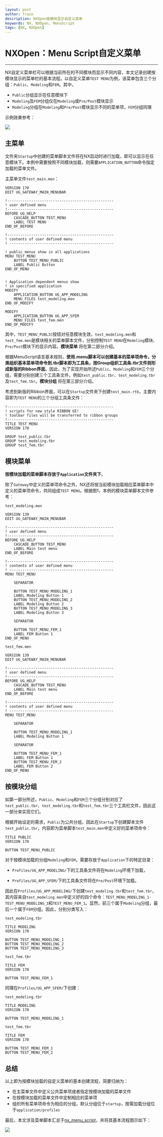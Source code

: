 ```yaml
---
layout: post
author: Train
description: NXOpen按模块显示自定义菜单
keywords: NX, NXOpen, MenuScript
tags: [NX, NXOpen]
---
```


# NXOpen：Menu Script自定义菜单

---

NX自定义菜单栏可以根据当前所在的不同模块而显示不同内容，本文记录创建按模块显示的菜单栏的基本流程。以自定义菜单`TEST MENU`为例，该菜单包含三个分组：`Public`、`Modeling`和`FEM`。其中，

- `Public`分组显示在任意模块下
- `Modeling`及`FEM`分组仅在`Modeling`或`Pre/Post`模块显示
- `Modeling`分组在`Modeling`和`Pre/Post`模块显示不同的菜单项，`FEM`分组同理

示例效果参考：

![](images/2017-09-01-01.png)


## 主菜单

文件夹`Startup`中创建的菜单脚本文件将在NX启动时进行加载，即可以显示在任意模块下。本例中需要按照不同模块加载，则需要`APPLICATION_BUTTON`命令指定加载的菜单文件。

主菜单文件`test_main.men`：

    VERSION 170
    EDIT UG_GATEWAY_MAIN_MENUBAR

    !-------------------------------------------------
    ! user defined menu
    !-------------------------------------------------
    BEFORE UG_HELP
        CASCADE_BUTTON TEST_MENU
        LABEL TEST MENU
    END_OF_BEFORE

    !-------------------------------------------------
    ! contents of user defined menu
    ! ------------------------------------------------

    ! public menus show in all applications
    MENU TEST_MENU
        BUTTON TEST_MENU_PUBLIC
        LABEL Public Button
    END_OF_MENU


    ! Application dependent menus show 
    ! in specified application
    MODIFY
        APPLICATION_BUTTON UG_APP_MODELING
        MENU_FILES test_modeling.men
    END_OF_MODIFY

    MODIFY
        APPLICATION_BUTTON UG_APP_SFEM
        MENU_FILES test_fem.men
    END_OF_MODIFY

其中，`TEST_MENU_PUBLIC`按钮对任意模块生效，`test_modeling.men`和`test_fem.men`是模块相关的菜单脚本文件，分别控制`TEST MENU`在`Modeling`模块、`Pre/Post`模块下的显示内容。**模块菜单** 将在第二部分介绍。

根据MenuScript语言基本规则，**使用.menu脚本可以创建基本的菜单项命令，分类组织基本菜单项命令到.tbr脚本即为工具条，按Group组织工具条.tbr文件则形成新版的Ribbon界面**。因此，为了实现开始所述`Public`、`Modeling`和`FEM`三个分组，需要分别创建三个工具条文件，例如`test_public.tbr`、`test_modeling.tbr`及`test_fem.tbr`。**模块分组** 将在第三部分介绍。

考虑到新版的Ribbon界面，可以在`Startup`文件夹下创建`test_main.rtb`，主要内容即为`TEST MENU`的三个分组工具条文件：

    !-------------------------------------------------
    ! scripts for new style RIBBON UI!
    ! toolbar files will be transferred to ribbon groups
    !-------------------------------------------------
    TITLE TEST MENU
    VERSION 170

    GROUP test_public.tbr
    GROUP test_modeling.tbr
    GROUP test_fem.tbr


## 模块菜单

**按模块加载的菜单脚本存放于`Application`文件夹下**。

除了`Gateway`中定义的菜单项命令之外，NX还将按当前模块加载相应菜单脚本中定义的菜单项命令，共同组成`TEST MENU`。根据图1，本例的模块菜单脚本文件参考：


`test_modeling.men`

    VERSION 139
    EDIT UG_GATEWAY_MAIN_MENUBAR

    !-------------------------------------------------
    ! user defined menu
    !-------------------------------------------------
    BEFORE UG_HELP
        CASCADE_BUTTON TEST_MENU
        LABEL Main test menu
    END_OF_BEFORE

    !-------------------------------------------------
    ! contents of user defined menu
    ! ------------------------------------------------
    MENU TEST_MENU

        SEPARATOR

        BUTTON TEST_MENU_MODELING_1
        LABEL Modeling Button 1
        BUTTON TEST_MENU_MODELING_2
        LABEL Modeling Button 2
        BUTTON TEST_MENU_MODELING_3
        LABEL Modeling Button 3

        SEPARATOR

        BUTTON TEST_MENU_FEM_1
        LABEL FEM Button 1
    END_OF_MENU

`test_fem.men`

    VERSION 139
    EDIT UG_GATEWAY_MAIN_MENUBAR

    !-------------------------------------------------
    ! user defined menu
    !-------------------------------------------------
    BEFORE UG_HELP
        CASCADE_BUTTON TEST_MENU
        LABEL Main test menu
    END_OF_BEFORE

    !-------------------------------------------------
    ! contents of user defined menu
    ! ------------------------------------------------
    MENU TEST_MENU

        SEPARATOR

        BUTTON TEST_MENU_MODELING_1
        LABEL Modeling Button 1

        SEPARATOR

        BUTTON TEST_MENU_FEM_1
        LABEL FEM Button 1
        BUTTON TEST_MENU_FEM_2
        LABEL FEM Button 2
    END_OF_MENU


## 按模块分组

如第一部分所述，`Public`、`Modeling`和`FEM`三个分组分别对应了`test_public.tbr`、`test_modeling.tbr`和`test_fem.tbr`三个工具栏文件，因此这一部分来实现它们。

根据开始设定的需求，`Public`为公共分组，因此在`Startup`下创建脚本文件`test_public.tbr`，内容即为菜单脚本`test_main.men`中定义好的菜单项命令：

    TITLE PUBLIC
    VERSION 170

    BUTTON TEST_MENU_PUBLIC


对于按模块加载的分组`Modeling`和`FEM`，需要存放于`Application`下的特定目录：

- `Profiles/UG_APP_MODELING/`下的工具条文件将在`Modeling`环境下加载，

- `Profiles/UG_APP_SFEM/`下的工具条文件将在`Pre/Post`环境下加载。

因此在`Profiles/UG_APP_MODELING/`下创建`test_modeling.tbr`和`test_fem.tbr`，其内容来自`test_modeling.men`中定义好的四个命令：`TEST_MENU_MODELING_1-TEST_MENU_MODELING_3`和`TEST_MENU_FEM_1`。显然，前三个属于`Modeling`分组，最后一个属于`FEM`分组。因此，分别分类写入：


`test_modeling.tbr`

    TITLE MODELING
    VERSION 170

    BUTTON TEST_MENU_MODELING_1
    BUTTON TEST_MENU_MODELING_2
    BUTTON TEST_MENU_MODELING_3
    
`test_fem.tbr`

    TITLE FEM
    VERSION 170

    BUTTON TEST_MENU_FEM_1


同理在`Profiles/UG_APP_SFEM/`下创建：

`test_modeling.tbr`

    TITLE MODELING
    VERSION 170

    BUTTON TEST_MENU_MODELING_1

`test_fem.tbr`

    TITLE FEM
    VERSION 170

    BUTTON TEST_MENU_FEM_1
    BUTTON TEST_MENU_FEM_2

## 总结


以上即为按模块加载的自定义菜单的基本创建流程，简要归纳为：

- 在主菜单文件中定义公共菜单项或者指定按模块加载的菜单文件
- 在按模块加载的菜单文件中定制相应的菜单项
- 组织所有菜单项命令为相应的分组，默认分组位于`startup`，按需加载分组位于`application/profiles`


最后，本文涉及菜单脚本汇总于[nx_menu_script](https://github.com/dothinking/dothinking.github.io/tree/master/samples/nx_menu_script)，并将其基本流程图示如下：

![](images/2017-09-01-02.png)
